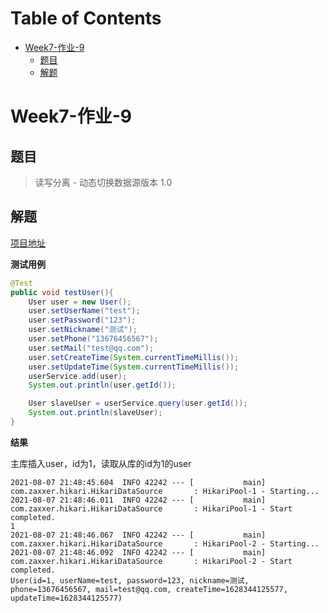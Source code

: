 # Table of Contents

* [Week7-作业-9](#week7-作业-9)
  * [题目](#题目)
  * [解题](#解题)


# Week7-作业-9

## 题目

> 读写分离 - 动态切换数据源版本 1.0

## 解题

[项目地址](https://github.com/jlbluluai/xyz-study/tree/master/xyz-study-multi-data-source)

**测试用例**

```java
@Test
public void testUser(){
    User user = new User();
    user.setUserName("test");
    user.setPassword("123");
    user.setNickname("测试");
    user.setPhone("13676456567");
    user.setMail("test@qq.com");
    user.setCreateTime(System.currentTimeMillis());
    user.setUpdateTime(System.currentTimeMillis());
    userService.add(user);
    System.out.println(user.getId());

    User slaveUser = userService.query(user.getId());
    System.out.println(slaveUser);
}
```

**结果**

主库插入user，id为1，读取从库的id为1的user

```
2021-08-07 21:48:45.604  INFO 42242 --- [           main] com.zaxxer.hikari.HikariDataSource       : HikariPool-1 - Starting...
2021-08-07 21:48:46.011  INFO 42242 --- [           main] com.zaxxer.hikari.HikariDataSource       : HikariPool-1 - Start completed.
1
2021-08-07 21:48:46.067  INFO 42242 --- [           main] com.zaxxer.hikari.HikariDataSource       : HikariPool-2 - Starting...
2021-08-07 21:48:46.092  INFO 42242 --- [           main] com.zaxxer.hikari.HikariDataSource       : HikariPool-2 - Start completed.
User(id=1, userName=test, password=123, nickname=测试, phone=13676456567, mail=test@qq.com, createTime=1628344125577, updateTime=1628344125577)
```
